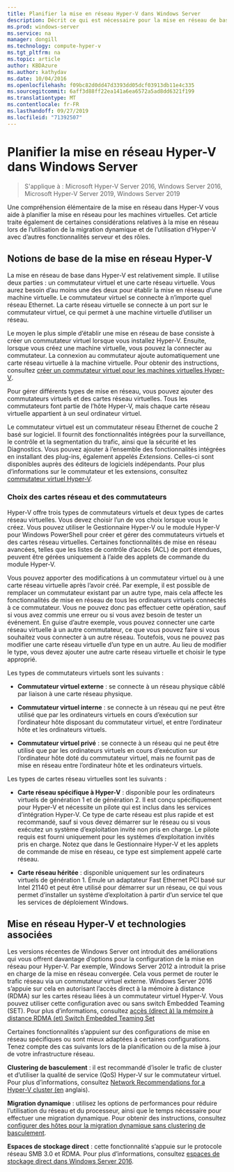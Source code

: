 ```yaml
---
title: Planifier la mise en réseau Hyper-V dans Windows Server
description: Décrit ce qui est nécessaire pour la mise en réseau de base dans Hyper-V et fournit des liens vers des instructions
ms.prod: windows-server
ms.service: na
manager: dongill
ms.technology: compute-hyper-v
ms.tgt_pltfrm: na
ms.topic: article
author: KBDAzure
ms.author: kathydav
ms.date: 10/04/2016
ms.openlocfilehash: f09bc82d0dd47d3393dd05dcf03913db11e4c335
ms.sourcegitcommit: 6aff3d88ff22ea141a6ea6572a5ad8dd6321f199
ms.translationtype: MT
ms.contentlocale: fr-FR
ms.lasthandoff: 09/27/2019
ms.locfileid: "71392507"
---
```

# <a name="plan-for-hyper-v-networking-in-windows-server"></a>Planifier la mise en réseau Hyper-V dans Windows Server

>S'applique à : Microsoft Hyper-V Server 2016, Windows Server 2016, Microsoft Hyper-V Server 2019, Windows Server 2019
  
Une compréhension élémentaire de la mise en réseau dans Hyper-V vous aide à planifier la mise en réseau pour les machines virtuelles. Cet article traite également de certaines considérations relatives à la mise en réseau lors de l’utilisation de la migration dynamique et de l’utilisation d’Hyper-V avec d’autres fonctionnalités serveur et des rôles.  
  
## <a name="hyper-v-networking-basics"></a>Notions de base de la mise en réseau Hyper-V  
La mise en réseau de base dans Hyper-V est relativement simple. Il utilise deux parties : un commutateur virtuel et une carte réseau virtuelle. Vous aurez besoin d’au moins une des deux pour établir la mise en réseau d’une machine virtuelle. Le commutateur virtuel se connecte à n’importe quel réseau Ethernet. La carte réseau virtuelle se connecte à un port sur le commutateur virtuel, ce qui permet à une machine virtuelle d’utiliser un réseau.  
  
Le moyen le plus simple d’établir une mise en réseau de base consiste à créer un commutateur virtuel lorsque vous installez Hyper-V. Ensuite, lorsque vous créez une machine virtuelle, vous pouvez la connecter au commutateur. La connexion au commutateur ajoute automatiquement une carte réseau virtuelle à la machine virtuelle. Pour obtenir des instructions, consultez [créer un commutateur virtuel pour les machines virtuelles Hyper-V](../get-started/Create-a-virtual-switch-for-Hyper-V-virtual-machines.md).  
  
Pour gérer différents types de mise en réseau, vous pouvez ajouter des commutateurs virtuels et des cartes réseau virtuelles. Tous les commutateurs font partie de l’hôte Hyper-V, mais chaque carte réseau virtuelle appartient à un seul ordinateur virtuel.  
  
Le commutateur virtuel est un commutateur réseau Ethernet de couche 2 basé sur logiciel. Il fournit des fonctionnalités intégrées pour la surveillance, le contrôle et la segmentation du trafic, ainsi que la sécurité et les Diagnostics.  Vous pouvez ajouter à l’ensemble des fonctionnalités intégrées en installant des plug-ins, également appelés *Extensions*. Celles-ci sont disponibles auprès des éditeurs de logiciels indépendants. Pour plus d’informations sur le commutateur et les extensions, consultez [commutateur virtuel Hyper-V](../../hyper-v-virtual-switch/Hyper-V-Virtual-Switch.md).  
  
### <a name="switch-and-network-adapter-choices"></a>Choix des cartes réseau et des commutateurs  
Hyper-V offre trois types de commutateurs virtuels et deux types de cartes réseau virtuelles. Vous devez choisir l’un de vos choix lorsque vous le créez. Vous pouvez utiliser le Gestionnaire Hyper-V ou le module Hyper-V pour Windows PowerShell pour créer et gérer des commutateurs virtuels et des cartes réseau virtuelles. Certaines fonctionnalités de mise en réseau avancées, telles que les listes de contrôle d’accès (ACL) de port étendues, peuvent être gérées uniquement à l’aide des applets de commande du module Hyper-V.  
  
Vous pouvez apporter des modifications à un commutateur virtuel ou à une carte réseau virtuelle après l’avoir créé. Par exemple, il est possible de remplacer un commutateur existant par un autre type, mais cela affecte les fonctionnalités de mise en réseau de tous les ordinateurs virtuels connectés à ce commutateur.  Vous ne pouvez donc pas effectuer cette opération, sauf si vous avez commis une erreur ou si vous avez besoin de tester un événement. En guise d’autre exemple, vous pouvez connecter une carte réseau virtuelle à un autre commutateur, ce que vous pouvez faire si vous souhaitez vous connecter à un autre réseau. Toutefois, vous ne pouvez pas modifier une carte réseau virtuelle d’un type en un autre. Au lieu de modifier le type, vous devez ajouter une autre carte réseau virtuelle et choisir le type approprié.  
  
Les types de commutateurs virtuels sont les suivants :  
  
-   **Commutateur virtuel externe** : se connecte à un réseau physique câblé par liaison à une carte réseau physique.  
  
-   **Commutateur virtuel interne** : se connecte à un réseau qui ne peut être utilisé que par les ordinateurs virtuels en cours d’exécution sur l’ordinateur hôte disposant du commutateur virtuel, et entre l’ordinateur hôte et les ordinateurs virtuels.  
  
-   **Commutateur virtuel privé** : se connecte à un réseau qui ne peut être utilisé que par les ordinateurs virtuels en cours d’exécution sur l’ordinateur hôte doté du commutateur virtuel, mais ne fournit pas de mise en réseau entre l’ordinateur hôte et les ordinateurs virtuels.  
  
Les types de cartes réseau virtuelles sont les suivants :  
  
-   **Carte réseau spécifique à Hyper-V** : disponible pour les ordinateurs virtuels de génération 1 et de génération 2. Il est conçu spécifiquement pour Hyper-V et nécessite un pilote qui est inclus dans les services d’intégration Hyper-V. Ce type de carte réseau est plus rapide et est recommandé, sauf si vous devez démarrer sur le réseau ou si vous exécutez un système d’exploitation invité non pris en charge. Le pilote requis est fourni uniquement pour les systèmes d’exploitation invités pris en charge. Notez que dans le Gestionnaire Hyper-V et les applets de commande de mise en réseau, ce type est simplement appelé carte réseau.  
  
-   **Carte réseau héritée** : disponible uniquement sur les ordinateurs virtuels de génération 1. Émule un adaptateur Fast Ethernet PCI basé sur Intel 21140 et peut être utilisé pour démarrer sur un réseau, ce qui vous permet d’installer un système d’exploitation à partir d’un service tel que les services de déploiement Windows.  
  
## <a name="hyper-v-networking-and-related-technologies"></a>Mise en réseau Hyper-V et technologies associées  
Les versions récentes de Windows Server ont introduit des améliorations qui vous offrent davantage d’options pour la configuration de la mise en réseau pour Hyper-V. Par exemple, Windows Server 2012 a introduit la prise en charge de la mise en réseau convergée. Cela vous permet de router le trafic réseau via un commutateur virtuel externe. Windows Server 2016 s’appuie sur cela en autorisant l’accès direct à la mémoire à distance (RDMA) sur les cartes réseau liées à un commutateur virtuel Hyper-V. Vous pouvez utiliser cette configuration avec ou sans switch Embedded Teaming (SET). Pour plus d’informations, consultez [accès &#40;direct à&#41; la mémoire à distance RDMA &#40;et&#41; Switch Embedded Teaming Set](../../hyper-v-virtual-switch/RDMA-and-Switch-Embedded-Teaming.md)  
  
Certaines fonctionnalités s’appuient sur des configurations de mise en réseau spécifiques ou sont mieux adaptées à certaines configurations. Tenez compte des cas suivants lors de la planification ou de la mise à jour de votre infrastructure réseau.  
  
**Clustering de basculement** : il est recommandé d’isoler le trafic de cluster et d’utiliser la qualité de service (QoS) Hyper-V sur le commutateur virtuel. Pour plus d’informations, consultez [Network Recommendations for a Hyper-V cluster (en](https://technet.microsoft.com/library/dn550728.aspx) anglais).  
  
**Migration dynamique** : utilisez les options de performances pour réduire l’utilisation du réseau et du processeur, ainsi que le temps nécessaire pour effectuer une migration dynamique. Pour obtenir des instructions, consultez [configurer des hôtes pour la migration dynamique sans clustering de basculement](../deploy/set-up-hosts-for-live-migration-without-failover-clustering.md).  
  
**Espaces de stockage direct** : cette fonctionnalité s’appuie sur le protocole réseau SMB 3.0 et RDMA. Pour plus d’informations, consultez [espaces de stockage direct dans Windows Server 2016](../../../storage/storage-spaces/storage-spaces-direct-overview.md).